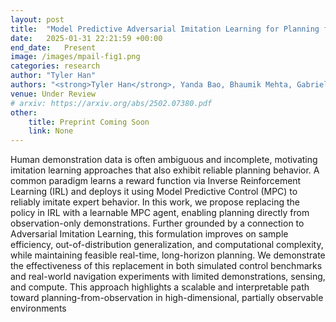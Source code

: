 ```yaml
---
layout: post
title:  "Model Predictive Adversarial Imitation Learning for Planning from Observation"
date:   2025-01-31 22:21:59 +00:00
end_date:   Present
image: /images/mpail-fig1.png
categories: research
author: "Tyler Han"
authors: "<strong>Tyler Han</strong>, Yanda Bao, Bhaumik Mehta, Gabriel Guo, Anubhav Vishwakarma, Emily Kang, Sanghun Jung, Rosario Scalise, Jason Zhou, Bryan Xu, Byron Boots"
venue: Under Review
# arxiv: https://arxiv.org/abs/2502.07380.pdf
other:
    title: Preprint Coming Soon
    link: None
---
```

Human demonstration data is often ambiguous and incomplete, motivating imitation learning approaches that also exhibit reliable planning behavior.
A common paradigm learns a reward function via Inverse Reinforcement Learning (IRL) and deploys it using Model Predictive Control (MPC) to reliably imitate
expert behavior. In this work, we propose replacing the policy in IRL with a learnable MPC agent, enabling planning directly from observation-only demonstrations. Further grounded by a connection to Adversarial Imitation Learning,
this formulation improves on sample efficiency, out-of-distribution generalization, and computational complexity, while maintaining feasible real-time, long-horizon planning. We demonstrate the effectiveness of this replacement in both simulated control benchmarks and real-world navigation experiments with limited demonstrations, sensing, and compute. This approach highlights a scalable and interpretable path toward planning-from-observation in high-dimensional, partially observable environments
